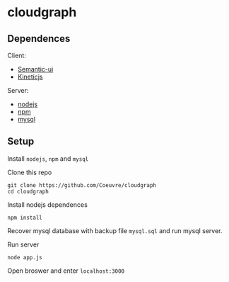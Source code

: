 cloudgraph
==========


Dependences
-----------

Client:

  - [Semantic-ui](semantic-ui.com)
  - [Kineticjs](kineticjs.com)

Server:

  - [nodejs](nodejs.rog)
  - [npm](npmjs.org)
  - [mysql](mysql.com)


Setup
-----

Install `nodejs`, `npm` and `mysql`

Clone this repo
```
git clone https://github.com/Coeuvre/cloudgraph
cd cloudgraph
```

Install nodejs dependences
```
npm install
```

Recover mysql database with backup file `mysql.sql` and run mysql server.

Run server
```
node app.js
```

Open broswer and enter `localhost:3000`
